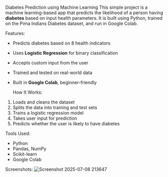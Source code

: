  Diabetes Prediction using Machine Learning
This simple project is a machine learning-based app that predicts the likelihood of a person having **diabetes** based on input health parameters. It is built using 
Python, trained on the Pima Indians Diabetes dataset, and run in Google Colab.

  Features:

- Predicts diabetes based on 8 health indicators
- Uses **Logistic Regression** for binary classification
- Accepts custom input from the user
- Trained and tested on real-world data
- Built in **Google Colab**, beginner-friendly

  How It Works:

1. Loads and cleans the dataset
2. Splits the data into training and test sets
3. Trains a logistic regression model
4. Takes user input for prediction
5. Predicts whether the user is likely to have diabetes

 Tools Used:

- Python
- Pandas, NumPy
- Scikit-learn
- Google Colab

 Screenshots:
![Screenshot 2025-07-08 213647](https://github.com/user-attachments/assets/8b37432f-d3c2-46ff-9d06-1c8986c44021)

 

